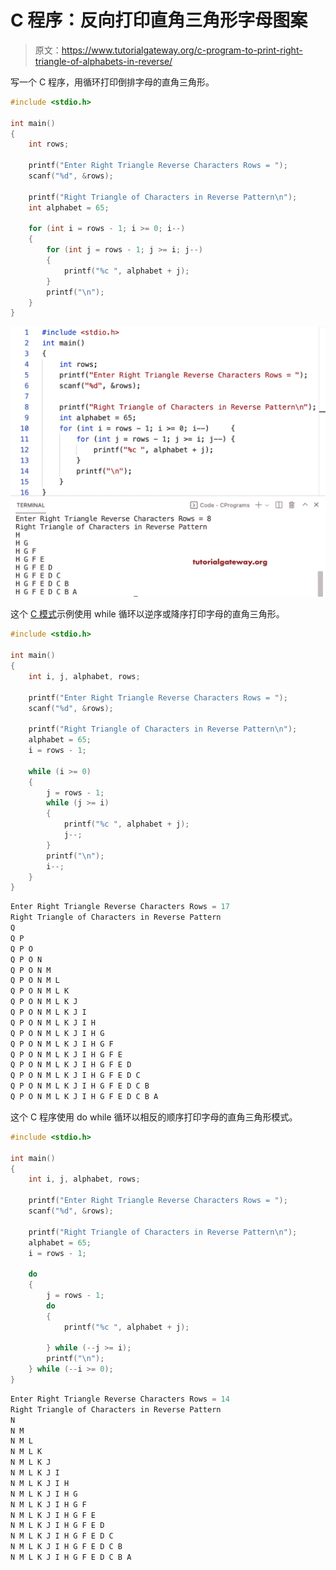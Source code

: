 # C 程序：反向打印直角三角形字母图案

> 原文：<https://www.tutorialgateway.org/c-program-to-print-right-triangle-of-alphabets-in-reverse/>

写一个 C 程序，用循环打印倒排字母的直角三角形。

```c
#include <stdio.h>

int main()
{
	int rows;

	printf("Enter Right Triangle Reverse Characters Rows = ");
	scanf("%d", &rows);

	printf("Right Triangle of Characters in Reverse Pattern\n");
	int alphabet = 65;

	for (int i = rows - 1; i >= 0; i--)
	{
		for (int j = rows - 1; j >= i; j--)
		{
			printf("%c ", alphabet + j);
		}
		printf("\n");
	}
}
```

![C Program to Print Right Triangle of Alphabets in Reverse Pattern](img/72f4814c5f4f064556d695bf4420d42b.png)

这个 [C 模式](https://www.tutorialgateway.org/c-programming-examples/)示例使用 while 循环以逆序或降序打印字母的直角三角形。

```c
#include <stdio.h>

int main()
{
	int i, j, alphabet, rows;

	printf("Enter Right Triangle Reverse Characters Rows = ");
	scanf("%d", &rows);

	printf("Right Triangle of Characters in Reverse Pattern\n");
	alphabet = 65;
	i = rows - 1;

	while (i >= 0)
	{
		j = rows - 1;
		while (j >= i)
		{
			printf("%c ", alphabet + j);
			j--;
		}
		printf("\n");
		i--;
	}
}
```

```c
Enter Right Triangle Reverse Characters Rows = 17
Right Triangle of Characters in Reverse Pattern
Q 
Q P 
Q P O 
Q P O N 
Q P O N M 
Q P O N M L 
Q P O N M L K 
Q P O N M L K J 
Q P O N M L K J I 
Q P O N M L K J I H 
Q P O N M L K J I H G 
Q P O N M L K J I H G F 
Q P O N M L K J I H G F E 
Q P O N M L K J I H G F E D 
Q P O N M L K J I H G F E D C 
Q P O N M L K J I H G F E D C B 
Q P O N M L K J I H G F E D C B A 
```

这个 C 程序使用 do while 循环以相反的顺序打印字母的直角三角形模式。

```c
#include <stdio.h>

int main()
{
	int i, j, alphabet, rows;

	printf("Enter Right Triangle Reverse Characters Rows = ");
	scanf("%d", &rows);

	printf("Right Triangle of Characters in Reverse Pattern\n");
	alphabet = 65;
	i = rows - 1;

	do
	{
		j = rows - 1;
		do
		{
			printf("%c ", alphabet + j);

		} while (--j >= i);
		printf("\n");
	} while (--i >= 0);
}
```

```c
Enter Right Triangle Reverse Characters Rows = 14
Right Triangle of Characters in Reverse Pattern
N 
N M 
N M L 
N M L K 
N M L K J 
N M L K J I 
N M L K J I H 
N M L K J I H G 
N M L K J I H G F 
N M L K J I H G F E 
N M L K J I H G F E D 
N M L K J I H G F E D C 
N M L K J I H G F E D C B 
N M L K J I H G F E D C B A 
```